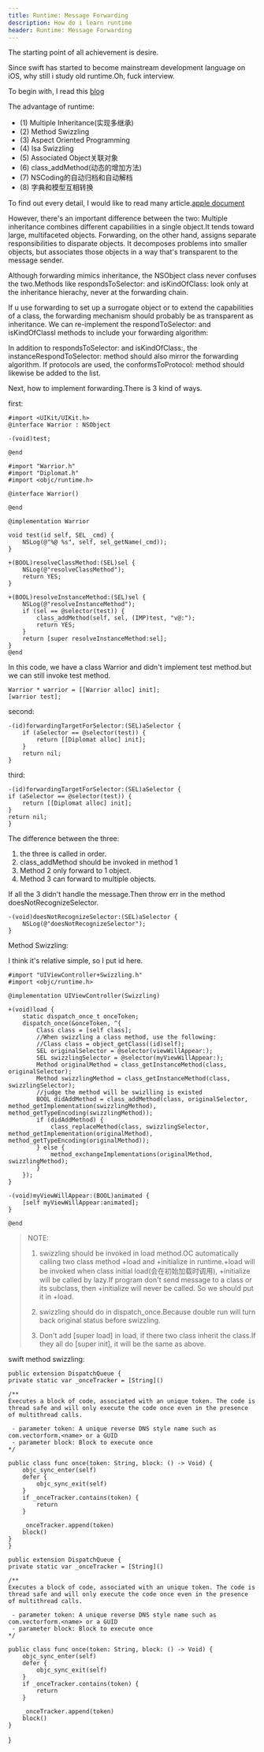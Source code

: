 ```yaml
---
title: Runtime: Message Forwarding
description: How do i learn runtime
header: Runtime: Message Forwarding
---
```


The starting point of all achievement is desire.

Since swift has started to become mainstream development language on iOS, why still i study old runtime.Oh, fuck interview.

To begin with, I read this [blog](http://www.jianshu.com/p/db6dc23834e3)

The advantage of runtime:

* (1) Multiple Inheritance(实现多继承)
* (2) Method Swizzling
* (3) Aspect Oriented Programming
* (4) Isa Swizzling
* (5) Associated Object关联对象
* (6) class_addMethod(动态的增加方法)
* (7) NSCoding的自动归档和自动解档
* (8) 字典和模型互相转换

To find out every detail, I would like to read many article.[apple document](https://developer.apple.com/library/content/documentation/Cocoa/Conceptual/ObjCRuntimeGuide/Articles/ocrtForwarding.html#//apple_ref/doc/uid/TP40008048-CH105-SW11)

However, there's an important difference between the two: Multiple inheritance combines different capabilities in a single object.It tends toward large, multifaceted objects. Forwarding, on the other hand, assigns separate responsibilities to disparate objects. It decomposes problems into smaller objects, but associates those objects in a way that's transparent to the message sender.

Although forwarding mimics inheritance, the NSObject class never confuses the two.Methods like respondsToSelector: and isKindOfClass: look only at the inheritance hierachy, never at the forwarding chain.

If u use forwarding to set up a surrogate object or to extend the capabilities of a class, the forwarding mechanism should probably be as transparent as inheritance. We can re-implement the respondToSelector: and isKindOfClassl methods to include your forwarding algorithm:

In addition to respondsToSelector: and isKindOfClass:, the instanceRespondToSelector: method should also mirror the forwarding algorithm. If protocols are used, the conformsToProtocol: method should likewise be added to the list.

Next, how to implement forwarding.There is 3 kind of ways.

first:

	#import <UIKit/UIKit.h>
	@interface Warrior : NSObject
	
	-(void)test;
	
	@end
	
	#import "Warrior.h"
	#import "Diplomat.h"
	#import <objc/runtime.h>
	
	@interface Warrior()
	
	@end
	
	@implementation Warrior
	
	void test(id self, SEL _cmd) {
	    NSLog(@"%@ %s", self, sel_getName(_cmd));
	}
	
	+(BOOL)resolveClassMethod:(SEL)sel {
	    NSLog(@"resolveClassMethod");
	    return YES;
	}
	
	+(BOOL)resolveInstanceMethod:(SEL)sel {
	    NSLog(@"resolveInstanceMethod");
	    if (sel == @selector(test)) {
	        class_addMethod(self, sel, (IMP)test, "v@:");
	        return YES;
	    }
	    return [super resolveInstanceMethod:sel];
	}
	@end
	
In this code, we have a class Warrior and didn't implement test method.but we can still invoke test method.

	Warrior * warrior = [[Warrior alloc] init];
	[warrior test];
	
second:

	-(id)forwardingTargetForSelector:(SEL)aSelector {
		if (aSelector == @selector(test)) {
			return [[Diplomat alloc] init];
		}
		return nil;
	}
	
third: 
	
	-(id)forwardingTargetForSelector:(SEL)aSelector {
    if (aSelector == @selector(test)) {
        return [[Diplomat alloc] init];
    }
    return nil;
	}
	
The difference between the three:

1. the three is called in order.
2. class_addMethod should be invoked in method 1
3. Method 2 only forward to 1 object.
4. Method 3 can forward to multiple objects.

If all the 3 didn't handle the message.Then throw err in the method doesNotRecognizeSelector.

	-(void)doesNotRecognizeSelector:(SEL)aSelector {
	    NSLog(@"doesNotRecognizeSelector");
	}
	
Method Swizzling:

I think it's relative simple, so I put id here.

	#import "UIViewController+Swizzling.h"
	#import <objc/runtime.h>
	
	@implementation UIViewController(Swizzling)
	
	+(void)load {
	    static dispatch_once_t onceToken;
	    dispatch_once(&onceToken, ^{
	        Class class = [self class];
	        //When swizzling a class method, use the following:
	        //Class class = object_getClass((id)self);
	        SEL originalSelector = @selector(viewWillAppear:);
	        SEL swizzlingSelector = @selector(myViewWillAppear:);
	        Method originalMethod = class_getInstanceMethod(class, originalSelector);
	        Method swizzlingMethod = class_getInstanceMethod(class, swizzlingSelector);
	        //judge the method will be swizlling is existed
	        BOOL didAddMethod = class_addMethod(class, originalSelector, method_getImplementation(swizzlingMethod), method_getTypeEncoding(swizzlingMethod));
	        if (didAddMethod) {
	            class_replaceMethod(class, swizzlingSelector, method_getImplementation(originalMethod), method_getTypeEncoding(originalMethod));
	        } else {
	            method_exchangeImplementations(originalMethod, swizzlingMethod);
	        }
	    });
	}
	
	-(void)myViewWillAppear:(BOOL)animated {
	    [self myViewWillAppear:animated];
	}
	
	@end

>NOTE:
>
>1. swizzling should be invoked in load method.OC automatically calling two class method +load and +initialize in runtime.+load will be invoked when class initial load(会在初始加载时调用), +initialize will be called by lazy.If program don't send message to a class or its subclass, then +initialize will never be called. So we should put it in +load.
>
>2. swizzling should do in dispatch_once.Because double run will turn back original status before swizzling.
>
>3. Don't add [super load] in load, if there two class inherit the class.If they all do [super init], it will be the same as above.


swift method swizzling:

	public extension DispatchQueue {
   	private static var _onceTracker = [String]()
    
    /**
    Executes a block of code, associated with an unique token. The code is thread safe and will only execute the code once even in the presence of multithread calls.
     
     - parameter token: A unique reverse DNS style name such as com.vectorform.<name> or a GUID
     - parameter block: Block to execute once
    */
    
    public class func once(token: String, block: () -> Void) {
        objc_sync_enter(self)
        defer {
            objc_sync_exit(self)
        }
        if _onceTracker.contains(token) {
            return
        }
        
        _onceTracker.append(token)
        block()
    }
	}

	public extension DispatchQueue {
   	private static var _onceTracker = [String]()
    
    /**
    Executes a block of code, associated with an unique token. The code is thread safe and will only execute the code once even in the presence of multithread calls.
     
     - parameter token: A unique reverse DNS style name such as com.vectorform.<name> or a GUID
     - parameter block: Block to execute once
    */
    
    public class func once(token: String, block: () -> Void) {
        objc_sync_enter(self)
        defer {
            objc_sync_exit(self)
        }
        if _onceTracker.contains(token) {
            return
        }
        
        _onceTracker.append(token)
        block()
    }
}